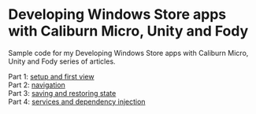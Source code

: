 Developing Windows Store apps with Caliburn Micro, Unity and Fody
=================

Sample code for my Developing Windows Store apps with Caliburn Micro, Unity and Fody series of articles. 

Part 1: [setup and first view](http://blog.kulman.sk/developing-windows-store-apps-with-caliburn-micro-part-1-setup-and-first-view/)   
Part 2: [navigation](http://blog.kulman.sk/developing-windows-store-apps-with-caliburn-micro-part-2-navigation/)    
Part 3: [saving and restoring state](http://blog.kulman.sk/developing-windows-store-apps-with-caliburn-micro-part-3-saving-and-restoring-state/)    
Part 4: [services and dependency injection](http://blog.kulman.sk/developing-windows-store-apps-with-caliburn-micro-part-4-services-and-dependency-injection/)    